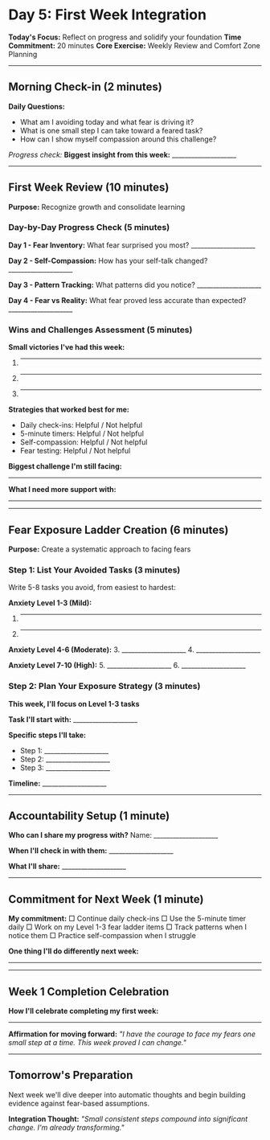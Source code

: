 # Day 5: First Week Integration

**Today's Focus:** Reflect on progress and solidify your foundation
**Time Commitment:** 20 minutes
**Core Exercise:** Weekly Review and Comfort Zone Planning

---

## Morning Check-in (2 minutes)

**Daily Questions:**
- What am I avoiding today and what fear is driving it?
- What is one small step I can take toward a feared task?
- How can I show myself compassion around this challenge?

*Progress check:*
**Biggest insight from this week:** ____________________

---

## First Week Review (10 minutes)

**Purpose:** Recognize growth and consolidate learning

### Day-by-Day Progress Check (5 minutes)

**Day 1 - Fear Inventory:**
What fear surprised you most? ____________________

**Day 2 - Self-Compassion:**
How has your self-talk changed? ____________________

**Day 3 - Pattern Tracking:**
What patterns did you notice? ____________________

**Day 4 - Fear vs Reality:**
What fear proved less accurate than expected? ____________________

### Wins and Challenges Assessment (5 minutes)

**Small victories I've had this week:**
1. ____________________
2. ____________________
3. ____________________

**Strategies that worked best for me:**
- Daily check-ins: Helpful / Not helpful
- 5-minute timers: Helpful / Not helpful
- Self-compassion: Helpful / Not helpful
- Fear testing: Helpful / Not helpful

**Biggest challenge I'm still facing:**
____________________

**What I need more support with:**
____________________

---

## Fear Exposure Ladder Creation (6 minutes)

**Purpose:** Create a systematic approach to facing fears

### Step 1: List Your Avoided Tasks (3 minutes)
Write 5-8 tasks you avoid, from easiest to hardest:

**Anxiety Level 1-3 (Mild):**
1. ____________________
2. ____________________

**Anxiety Level 4-6 (Moderate):**
3. ____________________
4. ____________________

**Anxiety Level 7-10 (High):**
5. ____________________
6. ____________________

### Step 2: Plan Your Exposure Strategy (3 minutes)

**This week, I'll focus on Level 1-3 tasks**

**Task I'll start with:** ____________________

**Specific steps I'll take:**
- Step 1: ____________________
- Step 2: ____________________
- Step 3: ____________________

**Timeline:** ____________________

---

## Accountability Setup (1 minute)

**Who can I share my progress with?**
Name: ____________________

**When I'll check in with them:** ____________________

**What I'll share:** ____________________

---

## Commitment for Next Week (1 minute)

**My commitment:**
□ Continue daily check-ins
□ Use the 5-minute timer daily
□ Work on my Level 1-3 fear ladder items
□ Track patterns when I notice them
□ Practice self-compassion when I struggle

**One thing I'll do differently next week:**
____________________

---

## Week 1 Completion Celebration

**How I'll celebrate completing my first week:**
____________________

**Affirmation for moving forward:**
*"I have the courage to face my fears one small step at a time. This week proved I can change."*

---

## Tomorrow's Preparation
Next week we'll dive deeper into automatic thoughts and begin building evidence against fear-based assumptions.

**Integration Thought:**
*"Small consistent steps compound into significant change. I'm already transforming."*